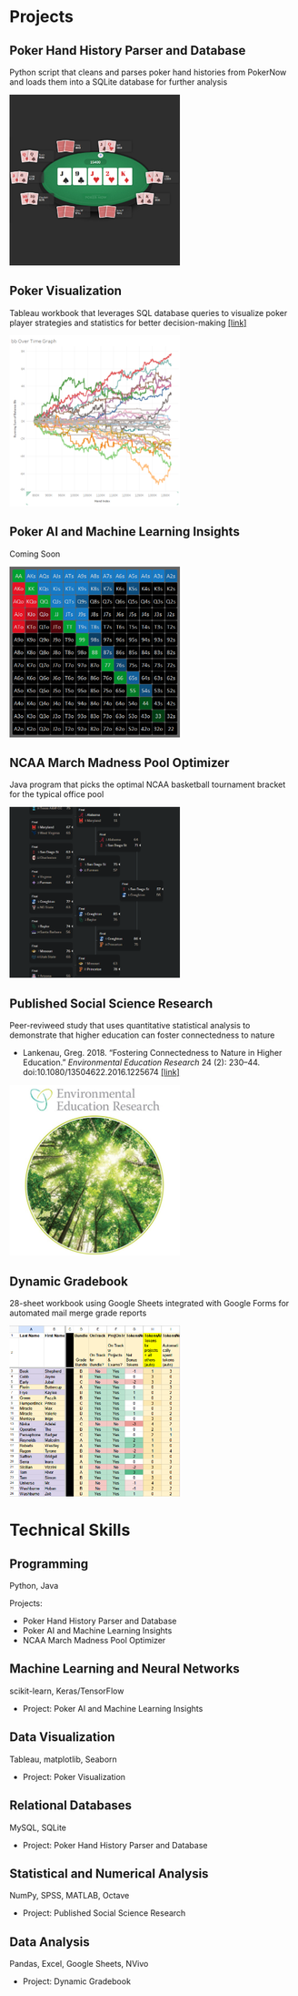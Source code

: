 # Projects
## Poker Hand History Parser and Database
Python script that cleans and parses poker hand histories from PokerNow and loads them into a SQLite database for further analysis  
  
<img src="images/poker.png" alt="Poker screenshot" width="300" height="300">
  
  
## Poker Visualization
Tableau workbook that leverages SQL database queries to visualize poker player strategies and statistics for better decision-making [[link]](https://public.tableau.com/app/profile/greg4796/viz/RebuyClub/WelcometotheRebuyClub)  

<img src="images/tableau-running.png" alt="Tableau screenshot" width="300" height="300">
  
  
## Poker AI and Machine Learning Insights
Coming Soon  

<img src="images/range.png" alt="Starting hands screenshot" width="300" height="300">
  
  
## NCAA March Madness Pool Optimizer
Java program that picks the optimal NCAA basketball tournament bracket for the typical office pool  

<img src="images/bracket-small.png" alt="NCAA bracket screenshot" width="300" height="300">
  
  
## Published Social Science Research
Peer-reviweed study that uses quantitative statistical analysis to demonstrate that higher education can foster connectedness to nature  
* Lankenau, Greg. 2018. “Fostering Connectedness to Nature in Higher Education.” *Environmental Education Research* 24 (2): 230–44. doi:10.1080/13504622.2016.1225674 [[link]](https://doi.org/10.1080/13504622.2016.1225674)

<img src="images/eer-journal.jpg" alt="Environmental Education Research journal cover" width="300" height="300">
  
  
## Dynamic Gradebook
28-sheet workbook using Google Sheets integrated with Google Forms for automated mail merge grade reports

<img src="images/gradebook.png" alt="Gradebook screenshot" width="300" height="300">
  
  
# Technical Skills
## Programming
Python, Java  
  
Projects:
* Poker Hand History Parser and Database
* Poker AI and Machine Learning Insights
* NCAA March Madness Pool Optimizer
  
## Machine Learning and Neural Networks
scikit-learn, Keras/TensorFlow  
* Project: Poker AI and Machine Learning Insights
  
## Data Visualization
Tableau, matplotlib, Seaborn  
* Project: Poker Visualization
  
## Relational Databases
MySQL, SQLite  
* Project: Poker Hand History Parser and Database
  
## Statistical and Numerical Analysis
NumPy, SPSS, MATLAB, Octave  
* Project: Published Social Science Research
  
## Data Analysis
Pandas, Excel, Google Sheets, NVivo  
* Project: Dynamic Gradebook
  
